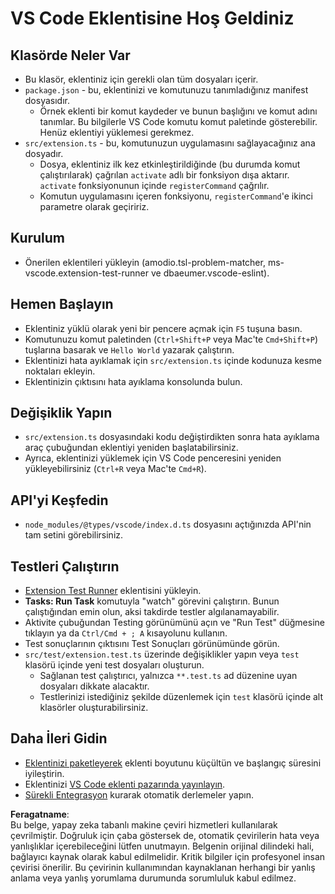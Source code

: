 # VS Code Eklentisine Hoş Geldiniz

## Klasörde Neler Var

* Bu klasör, eklentiniz için gerekli olan tüm dosyaları içerir.
* `package.json` - bu, eklentinizi ve komutunuzu tanımladığınız manifest dosyasıdır.
  * Örnek eklenti bir komut kaydeder ve bunun başlığını ve komut adını tanımlar. Bu bilgilerle VS Code komutu komut paletinde gösterebilir. Henüz eklentiyi yüklemesi gerekmez.
* `src/extension.ts` - bu, komutunuzun uygulamasını sağlayacağınız ana dosyadır.
  * Dosya, eklentiniz ilk kez etkinleştirildiğinde (bu durumda komut çalıştırılarak) çağrılan `activate` adlı bir fonksiyon dışa aktarır. `activate` fonksiyonunun içinde `registerCommand` çağrılır.
  * Komutun uygulamasını içeren fonksiyonu, `registerCommand`'e ikinci parametre olarak geçiririz.

## Kurulum

* Önerilen eklentileri yükleyin (amodio.tsl-problem-matcher, ms-vscode.extension-test-runner ve dbaeumer.vscode-eslint).

## Hemen Başlayın

* Eklentiniz yüklü olarak yeni bir pencere açmak için `F5` tuşuna basın.
* Komutunuzu komut paletinden (`Ctrl+Shift+P` veya Mac'te `Cmd+Shift+P`) tuşlarına basarak ve `Hello World` yazarak çalıştırın.
* Eklentinizi hata ayıklamak için `src/extension.ts` içinde kodunuza kesme noktaları ekleyin.
* Eklentinizin çıktısını hata ayıklama konsolunda bulun.

## Değişiklik Yapın

* `src/extension.ts` dosyasındaki kodu değiştirdikten sonra hata ayıklama araç çubuğundan eklentiyi yeniden başlatabilirsiniz.
* Ayrıca, eklentinizi yüklemek için VS Code penceresini yeniden yükleyebilirsiniz (`Ctrl+R` veya Mac'te `Cmd+R`).

## API'yi Keşfedin

* `node_modules/@types/vscode/index.d.ts` dosyasını açtığınızda API'nin tam setini görebilirsiniz.

## Testleri Çalıştırın

* [Extension Test Runner](https://marketplace.visualstudio.com/items?itemName=ms-vscode.extension-test-runner) eklentisini yükleyin.
* **Tasks: Run Task** komutuyla "watch" görevini çalıştırın. Bunun çalıştığından emin olun, aksi takdirde testler algılanamayabilir.
* Aktivite çubuğundan Testing görünümünü açın ve "Run Test" düğmesine tıklayın ya da `Ctrl/Cmd + ; A` kısayolunu kullanın.
* Test sonuçlarının çıktısını Test Sonuçları görünümünde görün.
* `src/test/extension.test.ts` üzerinde değişiklikler yapın veya `test` klasörü içinde yeni test dosyaları oluşturun.
  * Sağlanan test çalıştırıcı, yalnızca `**.test.ts` ad düzenine uyan dosyaları dikkate alacaktır.
  * Testlerinizi istediğiniz şekilde düzenlemek için `test` klasörü içinde alt klasörler oluşturabilirsiniz.

## Daha İleri Gidin

* [Eklentinizi paketleyerek](https://code.visualstudio.com/api/working-with-extensions/bundling-extension) eklenti boyutunu küçültün ve başlangıç süresini iyileştirin.
* Eklentinizi [VS Code eklenti pazarında yayınlayın](https://code.visualstudio.com/api/working-with-extensions/publishing-extension).
* [Sürekli Entegrasyon](https://code.visualstudio.com/api/working-with-extensions/continuous-integration) kurarak otomatik derlemeler yapın.

**Feragatname**:  
Bu belge, yapay zeka tabanlı makine çeviri hizmetleri kullanılarak çevrilmiştir. Doğruluk için çaba göstersek de, otomatik çevirilerin hata veya yanlışlıklar içerebileceğini lütfen unutmayın. Belgenin orijinal dilindeki hali, bağlayıcı kaynak olarak kabul edilmelidir. Kritik bilgiler için profesyonel insan çevirisi önerilir. Bu çevirinin kullanımından kaynaklanan herhangi bir yanlış anlama veya yanlış yorumlama durumunda sorumluluk kabul edilmez.